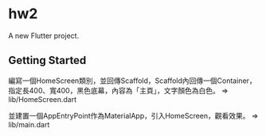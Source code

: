 # hw2

A new Flutter project.

## Getting Started

編寫一個HomeScreen類別，並回傳Scaffold，Scaffold內回傳一個Container，
指定長400、寬400，黑色底幕，內容為「主頁」，文字顏色為白色。
    => lib/HomeScreen.dart

並建置一個AppEntryPoint作為MaterialApp，引入HomeScreen，觀看效果。
    => lib/main.dart
